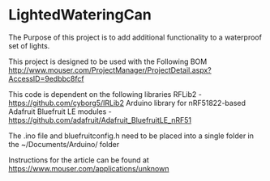 # LightedWateringCan

The Purpose of this project is to add additional functionality to a waterproof set of lights. 

This project is designed to be used with the Following BOM
http://www.mouser.com/ProjectManager/ProjectDetail.aspx?AccessID=9edbbc8fcf

This code is dependent on the following libraries
RFLib2 - https://github.com/cyborg5/IRLib2
Arduino library for nRF51822-based Adafruit Bluefruit LE modules - https://github.com/adafruit/Adafruit_BluefruitLE_nRF51

The .ino file and bluefruitconfig.h need to be placed into a single folder in the ~/Documents/Arduino/ folder

Instructions for the article can be found at https://www.mouser.com/applications/unknown

